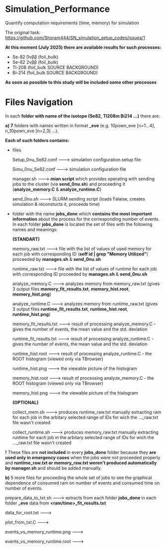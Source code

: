 # Simulation_Performance
Quantify computation requirements (time, memory) for simulation

The original task: https://github.com/Shoram444/SN_simulation_setup_codes/issues/1

**At this moment (July 2025) there are available results for such processes:**

* Se-82 0νββ (foil_bulk)
* Se-82 2νββ (foil_bulk)
* Tl-208 (foil_bulk SOURCE BACKGROUND)
* Bi-214 (foil_bulk SOURCE BACKGROUND)
  
**As soon as possible to this study will be included some other processes**

# Files Navigation

In each **folder with name of the isotope (Se82, Tl208m Bi214 ...)** there are:

**a)** **7** folders with names written in format **<NUMBER>_eve** (e.g. 10pown_eve [n=1...4], n_10pown_eve [n=2,3] ...). 

**Each of such folders contains:**

- files
  
  Setup_0nu_Se82.conf ---> simulation configuration setup file
  
  Simu_0nu_Se82.conf  ---> simulation configuration file
  
  manager.sh          ---> **mian script** which provides operating with sending jobs to the cluster (via **send_0nu.sh**) and proceeding it (**analyze_memory.C** & **analyze_runtime.C**)
  
  send_0nu.sh         ---> SLURM sending script (loads Falaise, creates simulation & reconstucts it, proceeds time)
  
- folder with the name **jobs_done** 
  which **contains the most important information** about the process for the corresponding number of events. In each folder **jobs_done** is located the set of files with the following names      and meanings:

   **(STANDART)**
  
  memory_raw.txt          ---> file with the list of values of used memory for each job with corresponding ID (**seff id | grep "Memory Utilized"**) proceeded by **manages.sh** & **send_0nu.sh**

  runtime_raw.txt         ---> file with the list of values of runtime for each job with corresponding ID proceeded by **manages.sh** & **send_0nu.sh**  

  analyze_memory.C        ---> analyzes memory from memory_raw.txt (gives 3 output files **memory_fit_results.txt**, **memory_hist.root**, **memory_hist.png**)  

  analyze_runtime.C       ---> analyzes memory from runtime_raw.txt (gives 3 output files **runtime_fit_results.txt**, **runtime_hist.root**, **runtime_hist.png**)  

  memory_fit_results.txt  ---> result of processing analyze_memory.C - gives the number of events, the mean value and the std. deviation  

  runtime_fit_results.txt ---> result of processing analyze_runtime.C - gives the number of events, the mean value and the std. deviation  

  runtime_hist.root       ---> result of processing analyze_runtime.C - the ROOT histogram (viewed only via TBrowser)  

  runtime_hist.png        ---> the viewable picture of the histogram  

  memory_hist.root        ---> result of processing analyze_memory.C - the ROOT histogram (viewed only via TBrowser)  

  memory_hist.png         ---> the viewable picture of the histogram  

    **(OPTIONAL)**
  
  collect_mem.sh         --->  produces runtime_raw.txt manually extracting ram for each job in the arbitary selected range of IDs for wich the ..._raw.txt file wasn't created

  collect_runtime.sh     ---> produces memory_raw.txt manually extracting runtime for each job in the arbitary selected range of IDs for wich the ..._raw.txt file wasn't created

**!** These files are **not included** in every **jobs_done** folder because they **are used only in emergency cases** when the jobs were not proceeded properly and **runtime_raw.txt or memory_raw.txt weren't produced automatically by manager.sh** and should be added manually. 

**b)** 5 more files for proceeding the whole set of jobs to see the graphical dependence of consumed ram on number of events and consumed time on number of events. 

prepare_data_to_txt.sh           ---> extracts from each folder **jobs_done** in each folder **<NUMBER>_eve** data from **<ram/time>_fit_results.txt**

data_for_root.txt                --->

plot_from_txt.C                  --->

events_vs_memory_runtime.png     --->

events_vs_memory_runtime.root    --->















